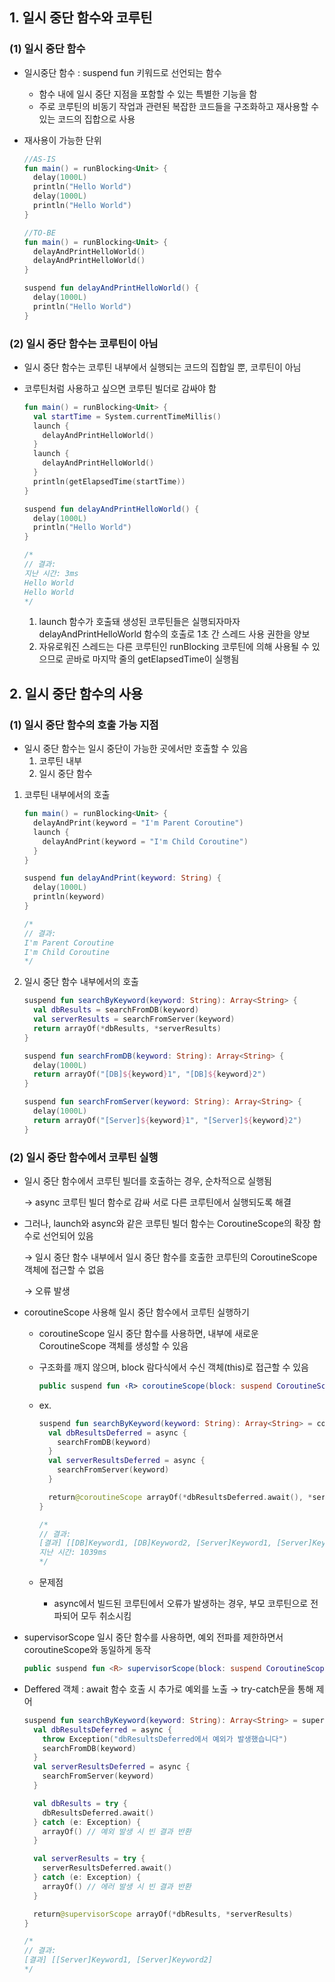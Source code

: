 ## 1. 일시 중단 함수와 코루틴

### (1) 일시 중단 함수

- 일시중단 함수 : suspend fun 키워드로 선언되는 함수
    - 함수 내에 일시 중단 지점을 포함할 수 있는 특별한 기능을 함
    - 주로 코루틴의 비동기 작업과 관련된 복잡한 코드들을 구조화하고 재사용할 수 있는 코드의 집합으로 사용

- 재사용이 가능한 단위
    
    ```kotlin
    //AS-IS
    fun main() = runBlocking<Unit> {
      delay(1000L)
      println("Hello World")
      delay(1000L)
      println("Hello World")
    }
    ```
    
    ```kotlin
    //TO-BE
    fun main() = runBlocking<Unit> {
      delayAndPrintHelloWorld()
      delayAndPrintHelloWorld()
    }
    
    suspend fun delayAndPrintHelloWorld() {
      delay(1000L)
      println("Hello World")
    }
    ```
    

### (2) 일시 중단 함수는 코루틴이 아님

- 일시 중단 함수는 코루틴 내부에서 실행되는 코드의 집합일 뿐, 코루틴이 아님
    
    
- 코루틴처럼 사용하고 싶으면 코루틴 빌더로 감싸야 함
    
    ```kotlin
    fun main() = runBlocking<Unit> {
      val startTime = System.currentTimeMillis()
      launch {
        delayAndPrintHelloWorld()
      }
      launch {
        delayAndPrintHelloWorld()
      }
      println(getElapsedTime(startTime))
    }
    
    suspend fun delayAndPrintHelloWorld() {
      delay(1000L)
      println("Hello World")
    }
    
    /*
    // 결과:
    지난 시간: 3ms
    Hello World
    Hello World
    */
    ```
    
    1. launch 함수가 호출돼 생성된 코루틴들은 실행되자마자 delayAndPrintHelloWorld 함수의 호출로 1초 간 스레드 사용 권한을 양보
    2. 자유로워진 스레드는 다른 코루틴인 runBlocking 코루틴에 의해 사용될 수 있으므로 곧바로 마지막 줄의 getElapsedTime이 실행됨

## 2. 일시 중단 함수의 사용

### (1) 일시 중단 함수의 호출 가능 지점

- 일시 중단 함수는 일시 중단이 가능한 곳에서만 호출할 수 있음
    1. 코루틴 내부
    2. 일시 중단 함수

1. 코루틴 내부에서의 호출
    
    ```kotlin
    fun main() = runBlocking<Unit> {
      delayAndPrint(keyword = "I'm Parent Coroutine")
      launch {
        delayAndPrint(keyword = "I'm Child Coroutine")
      }
    }
    
    suspend fun delayAndPrint(keyword: String) {
      delay(1000L)
      println(keyword)
    }
    
    /*
    // 결과:
    I'm Parent Coroutine
    I'm Child Coroutine
    */
    ```
    

1. 일시 중단 함수 내부에서의 호출
    
    ```kotlin
    suspend fun searchByKeyword(keyword: String): Array<String> {
      val dbResults = searchFromDB(keyword)
      val serverResults = searchFromServer(keyword)
      return arrayOf(*dbResults, *serverResults)
    }
    
    suspend fun searchFromDB(keyword: String): Array<String> {
      delay(1000L)
      return arrayOf("[DB]${keyword}1", "[DB]${keyword}2")
    }
    
    suspend fun searchFromServer(keyword: String): Array<String> {
      delay(1000L)
      return arrayOf("[Server]${keyword}1", "[Server]${keyword}2")
    }
    ```
    

### (2) 일시 중단 함수에서 코루틴 실행

- 일시 중단 함수에서 코루틴 빌더를 호출하는 경우, 순차적으로 실행됨
    
    → async 코루틴 빌더 함수로 감싸 서로 다른 코루틴에서 실행되도록 해결
    

- 그러나, launch와 async와 같은 코루틴 빌더 함수는 CoroutineScope의 확장 함수로 선언되어 있음
    
    → 일시 중단 함수 내부에서 일시 중단 함수를 호출한 코루틴의 CoroutineScope 객체에 접근할 수 없음
    
    → 오류 발생
    

- coroutineScope 사용해 일시 중단 함수에서 코루틴 실행하기
    - coroutineScope 일시 중단 함수를 사용하면, 내부에 새로운 CoroutineScope 객체를 생성할 수 있음
    - 구조화를 깨지 않으며, block 람다식에서 수신 객체(this)로 접근할 수 있음
        
        ```kotlin
        public suspend fun ‹R> coroutineScope(block: suspend CoroutineScope. () -> R:
        ```
        
    - ex.
        
        ```kotlin
        suspend fun searchByKeyword(keyword: String): Array<String> = coroutineScope { // this: CoroutineScope
          val dbResultsDeferred = async {
            searchFromDB(keyword)
          }
          val serverResultsDeferred = async {
            searchFromServer(keyword)
          }
        
          return@coroutineScope arrayOf(*dbResultsDeferred.await(), *serverResultsDeferred.await())
        }
        ```
        
        ```kotlin
        /*
        // 결과:
        [결과] [[DB]Keyword1, [DB]Keyword2, [Server]Keyword1, [Server]Keyword2]
        지난 시간: 1039ms
        */
        ```
        
    - 문제점
        - async에서 빌드된 코루틴에서 오류가 발생하는 경우, 부모 코루틴으로 전파되어 모두 취소시킴

- supervisorScope 일시 중단 함수를 사용하면, 예외 전파를 제한하면서 coroutineScope와 동일하게 동작
    
    ```kotlin
    public suspend fun <R> supervisorScope(block: suspend CoroutineScope. () -> R: R
    ```
    
- Deffered 객체 : await 함수 호출 시 추가로 예외를 노출 → try-catch문을 통해 제어
    
    ```kotlin
    suspend fun searchByKeyword(keyword: String): Array<String> = supervisorScope { // this: CoroutineScope
      val dbResultsDeferred = async {
        throw Exception("dbResultsDeferred에서 예외가 발생했습니다")
        searchFromDB(keyword)
      }
      val serverResultsDeferred = async {
        searchFromServer(keyword)
      }
    
      val dbResults = try {
        dbResultsDeferred.await()
      } catch (e: Exception) {
        arrayOf() // 예외 발생 시 빈 결과 반환
      }
    
      val serverResults = try {
        serverResultsDeferred.await()
      } catch (e: Exception) {
        arrayOf() // 에러 발생 시 빈 결과 반환
      }
    
      return@supervisorScope arrayOf(*dbResults, *serverResults)
    }
    ```
    
    ```kotlin
    /*
    // 결과:
    [결과] [[Server]Keyword1, [Server]Keyword2]
    */
    ```
